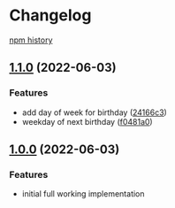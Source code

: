 # Changelog

[npm history][1]

[1]: https://www.npmjs.com/package/birthdayculator?activeTab=versions

## [1.1.0](https://github.com/rcoops/birthdayculator/compare/v1.0.0...v1.1.0) (2022-06-03)


### Features

* add day of week for birthday ([24166c3](https://github.com/rcoops/birthdayculator/commit/24166c31d891818d407dff298a75cec7bc971c3f))
* weekday of next birthday ([f0481a0](https://github.com/rcoops/birthdayculator/commit/f0481a0d005c26b9e115ea4669e7377fe9b206fe))

## [1.0.0](https://github.com/rcoops/birthdayculator/compare/v0.0.0...v1.0.0) (2022-06-03)

### Features

- initial full working implementation
